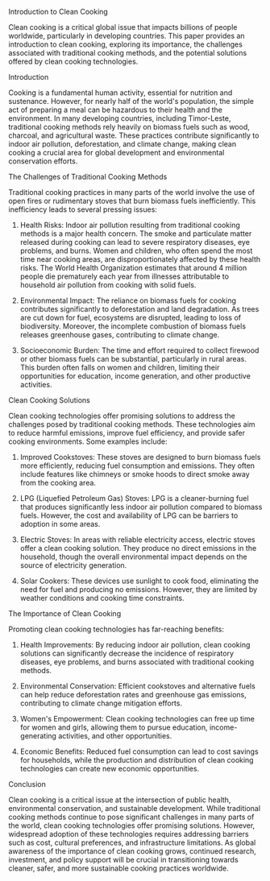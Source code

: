 Introduction to Clean Cooking

Clean cooking is a critical global issue that impacts billions of people worldwide, particularly in developing countries. This paper provides an introduction to clean cooking, exploring its importance, the challenges associated with traditional cooking methods, and the potential solutions offered by clean cooking technologies.

Introduction

Cooking is a fundamental human activity, essential for nutrition and sustenance. However, for nearly half of the world's population, the simple act of preparing a meal can be hazardous to their health and the environment. In many developing countries, including Timor-Leste, traditional cooking methods rely heavily on biomass fuels such as wood, charcoal, and agricultural waste. These practices contribute significantly to indoor air pollution, deforestation, and climate change, making clean cooking a crucial area for global development and environmental conservation efforts.

The Challenges of Traditional Cooking Methods

Traditional cooking practices in many parts of the world involve the use of open fires or rudimentary stoves that burn biomass fuels inefficiently. This inefficiency leads to several pressing issues:

1. Health Risks: Indoor air pollution resulting from traditional cooking methods is a major health concern. The smoke and particulate matter released during cooking can lead to severe respiratory diseases, eye problems, and burns. Women and children, who often spend the most time near cooking areas, are disproportionately affected by these health risks. The World Health Organization estimates that around 4 million people die prematurely each year from illnesses attributable to household air pollution from cooking with solid fuels.

2. Environmental Impact: The reliance on biomass fuels for cooking contributes significantly to deforestation and land degradation. As trees are cut down for fuel, ecosystems are disrupted, leading to loss of biodiversity. Moreover, the incomplete combustion of biomass fuels releases greenhouse gases, contributing to climate change.

3. Socioeconomic Burden: The time and effort required to collect firewood or other biomass fuels can be substantial, particularly in rural areas. This burden often falls on women and children, limiting their opportunities for education, income generation, and other productive activities.

Clean Cooking Solutions

Clean cooking technologies offer promising solutions to address the challenges posed by traditional cooking methods. These technologies aim to reduce harmful emissions, improve fuel efficiency, and provide safer cooking environments. Some examples include:

1. Improved Cookstoves: These stoves are designed to burn biomass fuels more efficiently, reducing fuel consumption and emissions. They often include features like chimneys or smoke hoods to direct smoke away from the cooking area.

2. LPG (Liquefied Petroleum Gas) Stoves: LPG is a cleaner-burning fuel that produces significantly less indoor air pollution compared to biomass fuels. However, the cost and availability of LPG can be barriers to adoption in some areas.

3. Electric Stoves: In areas with reliable electricity access, electric stoves offer a clean cooking solution. They produce no direct emissions in the household, though the overall environmental impact depends on the source of electricity generation.

4. Solar Cookers: These devices use sunlight to cook food, eliminating the need for fuel and producing no emissions. However, they are limited by weather conditions and cooking time constraints.

The Importance of Clean Cooking

Promoting clean cooking technologies has far-reaching benefits:

1. Health Improvements: By reducing indoor air pollution, clean cooking solutions can significantly decrease the incidence of respiratory diseases, eye problems, and burns associated with traditional cooking methods.

2. Environmental Conservation: Efficient cookstoves and alternative fuels can help reduce deforestation rates and greenhouse gas emissions, contributing to climate change mitigation efforts.

3. Women's Empowerment: Clean cooking technologies can free up time for women and girls, allowing them to pursue education, income-generating activities, and other opportunities.

4. Economic Benefits: Reduced fuel consumption can lead to cost savings for households, while the production and distribution of clean cooking technologies can create new economic opportunities.

Conclusion

Clean cooking is a critical issue at the intersection of public health, environmental conservation, and sustainable development. While traditional cooking methods continue to pose significant challenges in many parts of the world, clean cooking technologies offer promising solutions. However, widespread adoption of these technologies requires addressing barriers such as cost, cultural preferences, and infrastructure limitations. As global awareness of the importance of clean cooking grows, continued research, investment, and policy support will be crucial in transitioning towards cleaner, safer, and more sustainable cooking practices worldwide.